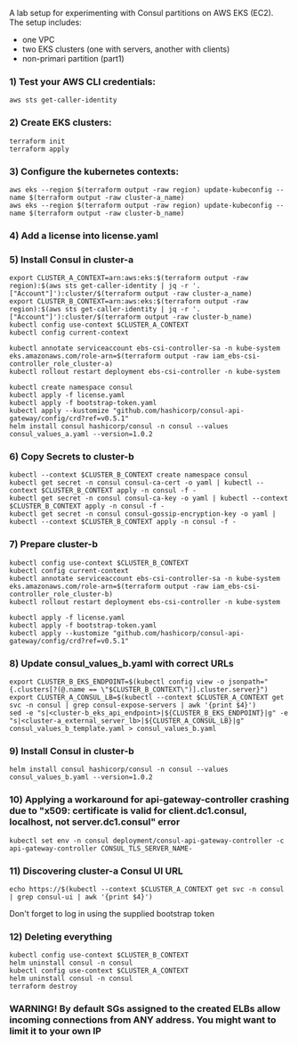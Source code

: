 A lab setup for experimenting with Consul partitions on AWS EKS (EC2).
The setup includes:
- one VPC
- two EKS clusters (one with servers, another with clients)
- non-primari partition (part1)


### 1) Test your AWS CLI credentials:
```
aws sts get-caller-identity
```
### 2) Create EKS clusters:
```
terraform init
terraform apply
```
### 3) Configure the kubernetes contexts:
```
aws eks --region $(terraform output -raw region) update-kubeconfig --name $(terraform output -raw cluster-a_name)
aws eks --region $(terraform output -raw region) update-kubeconfig --name $(terraform output -raw cluster-b_name)
```
### 4) Add a license into license.yaml

### 5) Install Consul in cluster-a
```
export CLUSTER_A_CONTEXT=arn:aws:eks:$(terraform output -raw region):$(aws sts get-caller-identity | jq -r '.["Account"]'):cluster/$(terraform output -raw cluster-a_name)
export CLUSTER_B_CONTEXT=arn:aws:eks:$(terraform output -raw region):$(aws sts get-caller-identity | jq -r '.["Account"]'):cluster/$(terraform output -raw cluster-b_name)
kubectl config use-context $CLUSTER_A_CONTEXT
kubectl config current-context

kubectl annotate serviceaccount ebs-csi-controller-sa -n kube-system eks.amazonaws.com/role-arn=$(terraform output -raw iam_ebs-csi-controller_role_cluster-a)
kubectl rollout restart deployment ebs-csi-controller -n kube-system

kubectl create namespace consul
kubectl apply -f license.yaml
kubectl apply -f bootstrap-token.yaml
kubectl apply --kustomize "github.com/hashicorp/consul-api-gateway/config/crd?ref=v0.5.1"
helm install consul hashicorp/consul -n consul --values consul_values_a.yaml --version=1.0.2
```
### 6) Copy Secrets to cluster-b
```
kubectl --context $CLUSTER_B_CONTEXT create namespace consul
kubectl get secret -n consul consul-ca-cert -o yaml | kubectl --context $CLUSTER_B_CONTEXT apply -n consul -f -
kubectl get secret -n consul consul-ca-key -o yaml | kubectl --context $CLUSTER_B_CONTEXT apply -n consul -f -
kubectl get secret -n consul consul-gossip-encryption-key -o yaml | kubectl --context $CLUSTER_B_CONTEXT apply -n consul -f -
```
### 7) Prepare cluster-b
```
kubectl config use-context $CLUSTER_B_CONTEXT
kubectl config current-context
kubectl annotate serviceaccount ebs-csi-controller-sa -n kube-system eks.amazonaws.com/role-arn=$(terraform output -raw iam_ebs-csi-controller_role_cluster-b)
kubectl rollout restart deployment ebs-csi-controller -n kube-system

kubectl apply -f license.yaml
kubectl apply -f bootstrap-token.yaml
kubectl apply --kustomize "github.com/hashicorp/consul-api-gateway/config/crd?ref=v0.5.1"
```

### 8) Update consul_values_b.yaml with correct URLs
```
export CLUSTER_B_EKS_ENDPOINT=$(kubectl config view -o jsonpath="{.clusters[?(@.name == \"$CLUSTER_B_CONTEXT\")].cluster.server}")
export CLUSTER_A_CONSUL_LB=$(kubectl --context $CLUSTER_A_CONTEXT get svc -n consul | grep consul-expose-servers | awk '{print $4}')
sed -e "s|<cluster-b_eks_api_endpoint>|${CLUSTER_B_EKS_ENDPOINT}|g" -e "s|<cluster-a_external_server_lb>|${CLUSTER_A_CONSUL_LB}|g" consul_values_b_template.yaml > consul_values_b.yaml
```
### 9) Install Consul in cluster-b
```
helm install consul hashicorp/consul -n consul --values consul_values_b.yaml --version=1.0.2
```
### 10) Applying a workaround for api-gateway-controller crashing due to "x509: certificate is valid for client.dc1.consul, localhost, not server.dc1.consul" error
```
kubectl set env -n consul deployment/consul-api-gateway-controller -c api-gateway-controller CONSUL_TLS_SERVER_NAME-
```
### 11) Discovering cluster-a Consul UI URL
```
echo https://$(kubectl --context $CLUSTER_A_CONTEXT get svc -n consul | grep consul-ui | awk '{print $4}')
```
Don't forget to log in using the supplied bootstrap token

### 12) Deleting everything
```
kubectl config use-context $CLUSTER_B_CONTEXT
helm uninstall consul -n consul
kubectl config use-context $CLUSTER_A_CONTEXT
helm uninstall consul -n consul
terraform destroy
```
### WARNING! By default SGs assigned to the created ELBs allow incoming connections from ANY address. You might want to limit it to your own IP
